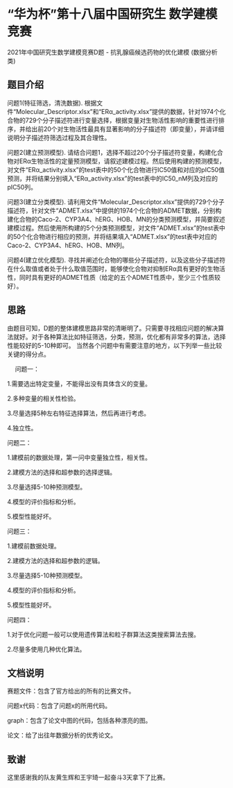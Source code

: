# “华为杯”第十八届中国研究生 数学建模竞赛
2021年中国研究生数学建模竞赛D题 - 抗乳腺癌候选药物的优化建模 (数据分析类)
## 题目介绍
问题1(特征筛选，清洗数据). 根据文件“Molecular_Descriptor.xlsx”和“ERα_activity.xlsx”提供的数据，针对1974个化合物的729个分子描述符进行变量选择，根据变量对生物活性影响的重要性进行排序，并给出前20个对生物活性最具有显著影响的分子描述符（即变量），并请详细说明分子描述符筛选过程及其合理性。

问题2(建立预测模型). 请结合问题1，选择不超过20个分子描述符变量，构建化合物对ERα生物活性的定量预测模型，请叙述建模过程。然后使用构建的预测模型，对文件“ERα_activity.xlsx”的test表中的50个化合物进行IC50值和对应的pIC50值预测，并将结果分别填入“ERα_activity.xlsx”的test表中的IC50_nM列及对应的pIC50列。

问题3(建立分类模型). 请利用文件“Molecular_Descriptor.xlsx”提供的729个分子描述符，针对文件“ADMET.xlsx”中提供的1974个化合物的ADMET数据，分别构建化合物的Caco-2、CYP3A4、hERG、HOB、MN的分类预测模型，并简要叙述建模过程。然后使用所构建的5个分类预测模型，对文件“ADMET.xlsx”的test表中的50个化合物进行相应的预测，并将结果填入“ADMET.xlsx”的test表中对应的Caco-2、CYP3A4、hERG、HOB、MN列。

问题4(建立优化模型). 寻找并阐述化合物的哪些分子描述符，以及这些分子描述符在什么取值或者处于什么取值范围时，能够使化合物对抑制ERα具有更好的生物活性，同时具有更好的ADMET性质（给定的五个ADMET性质中，至少三个性质较好）。

##  思路
由题目可知，D题的整体建模思路非常的清晰明了。只需要寻找相应问题的解决算法就好。对于各种算法比如特征筛选，分类，预测，优化都有非常多的算法，选择性能较好的5-10种即可。
当然各个问题中有需要注意的地方，以下列举一些比较关键的得分点。

&#8195; 问题一：

1.需要选出特定变量，不能得出没有具体含义的变量。

2.多种变量的相关性检验。

3.尽量选择5种左右特征选择算法，然后再进行考虑。

4.独立性。

   问题二：

1.建模前的数据处理，第一问中变量独立性，相关性。

2.建模方法的选择和超参数的选择逻辑。

3.尽量选择5-10种预测模型。

4.模型的评价指标和分析。

5.模型性能好坏。

   问题三：

1.建模前数据处理。

2.建模方法的选择和超参数的逻辑。

3.尽量选择5-10种预测模型。

4.模型的评价指标和分析。

5.模型性能好坏。

   问题四：

1.对于优化问题一般可以使用遗传算法和粒子群算法这类搜索算法去搜。

2.尽量多使用几种优化算法。


## 文档说明

赛题文件：包含了官方给出的所有的比赛文件。

问题x代码：包含了问题x的所用代码。

graph：包含了论文中图的代码，包括各种漂亮的图。

论文：给了出往年数据分析的优秀论文。

## 致谢

这里感谢我的队友黄生辉和王宇琦一起奋斗3天拿下了比赛。

